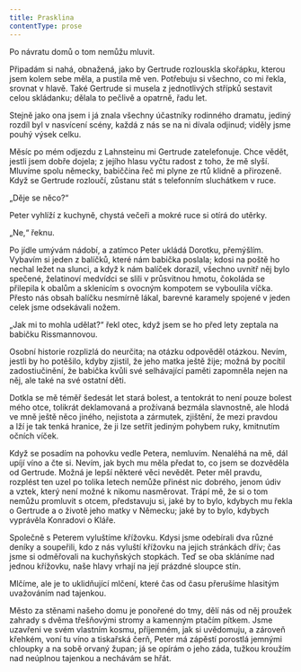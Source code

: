 ```yaml
---
title: Prasklina
contentType: prose
---
```


<section>

Po návratu domů o tom nemůžu mluvit.

Připadám si nahá, obnažená, jako by Gertrude rozlouskla skořápku, kterou jsem kolem sebe měla, a pustila mě ven. Potřebuju si všechno, co mi řekla, srovnat v hlavě. Také Gertrude si musela z jednotlivých střípků sestavit celou skládanku; dělala to pečlivě a opatrně, řadu let.

Stejně jako ona jsem i já znala všechny účastníky rodinného dramatu, jediný rozdíl byl v nasvícení scény, každá z nás se na ni dívala odjinud; viděly jsme pouhý výsek celku.

Měsíc po mém odjezdu z Lahnsteinu mi Gertrude zatelefonuje. Chce vědět, jestli jsem dobře dojela; z jejího hlasu vyčtu radost z toho, že mě slyší. Mluvíme spolu německy, babiččina řeč mi plyne ze rtů klidně a přirozeně. Když se Gertrude rozloučí, zůstanu stát s telefonním sluchátkem v ruce.

„Děje se něco?“

Peter vyhlíží z kuchyně, chystá večeři a mokré ruce si otírá do utěrky.

„Ne,“ řeknu.

Po jídle umývám nádobí, a zatímco Peter ukládá Dorotku, přemýšlím. Vybavím si jeden z balíčků, které nám babička poslala; kdosi na poště ho nechal ležet na slunci, a když k nám balíček dorazil, všechno uvnitř něj bylo spečené, želatinoví medvídci se slili v průsvitnou hmotu, čokoláda se přilepila k obalům a sklenicím s ovocným kompotem se vyboulila víčka. Přesto nás obsah balíčku nesmírně lákal, barevné karamely spojené v jeden celek jsme odsekávali nožem.

„Jak mi to mohla udělat?“ řekl otec, když jsem se ho před lety zeptala na babičku Rissmannovou.

Osobní historie rozplizlá do neurčita; na otázku odpověděl otázkou. Nevím, jestli by ho potěšilo, kdyby zjistil, že jeho matka ještě žije; možná by pocítil zadostiučinění, že babička kvůli své selhávající paměti zapomněla nejen na něj, ale také na své ostatní děti.

Dotkla se mě téměř šedesát let stará bolest, a tentokrát to není pouze bolest mého otce, tolikrát deklamovaná a prožívaná bezmála slavnostně, ale hlodá ve mně ještě něco jiného, nejistota a zármutek, zjištění, že mezi pravdou a lží je tak tenká hranice, že ji lze setřít jediným pohybem ruky, kmitnutím očních víček.

Když se posadím na pohovku vedle Petera, nemluvím. Nenaléhá na mě, dál upíjí víno a čte si. Nevím, jak bych mu měla předat to, co jsem se dozvěděla od Gertrude. Možná je lepší některé věci nevědět. Peter měl pravdu, rozplést ten uzel po tolika letech nemůže přinést nic dobrého, jenom údiv a vztek, který není možné k nikomu nasměrovat. Trápí mě, že si o tom nemůžu promluvit s otcem, představuju si, jaké by to bylo, kdybych mu řekla o Gertrude a o životě jeho matky v Německu; jaké by to bylo, kdybych vyprávěla Konradovi o Kláře.

Společně s Peterem vyluštíme křížovku. Kdysi jsme odebírali dva různé deníky a soupeřili, kdo z nás vyluští křížovku na jejich stránkách dřív; čas jsme si odměřovali na kuchyňských stopkách. Teď se oba skláníme nad jednou křížovku, naše hlavy vrhají na její prázdné sloupce stín.

Mlčíme, ale je to uklidňující mlčení, které čas od času přerušíme hlasitým uvažováním nad tajenkou.

Město za stěnami našeho domu je ponořené do tmy, dělí nás od něj proužek zahrady s dvěma třešňovými stromy a kamenným ptačím pítkem. Jsme uzavřeni ve svém vlastním kosmu, příjemném, jak si uvědomuju, a zároveň křehkém, voní tu víno a tiskařská čerň, Peter má zápěstí porostlá jemnými chloupky a na sobě orvaný župan; já se opírám o jeho záda, tužkou kroužím nad neúplnou tajenkou a nechávám se hřát.

</section>
